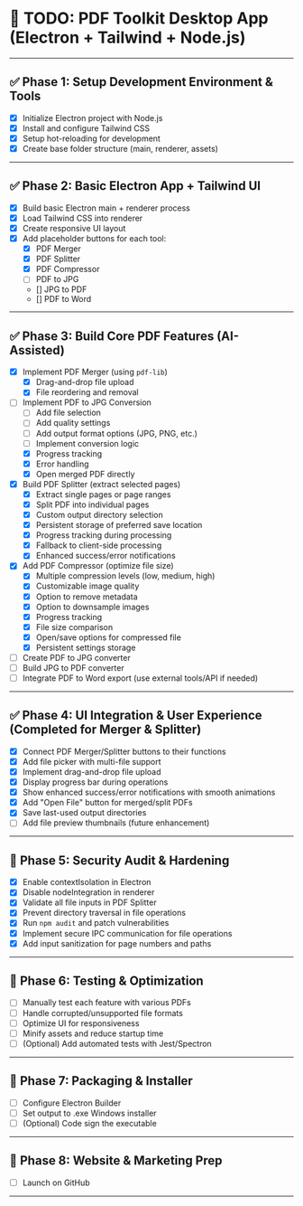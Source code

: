 # 📝 TODO: PDF Toolkit Desktop App (Electron + Tailwind + Node.js)

---

## ✅ Phase 1: Setup Development Environment & Tools
- [x] Initialize Electron project with Node.js
- [x] Install and configure Tailwind CSS
- [x] Setup hot-reloading for development
- [x] Create base folder structure (main, renderer, assets)

---

## ✅ Phase 2: Basic Electron App + Tailwind UI
- [x] Build basic Electron main + renderer process
- [x] Load Tailwind CSS into renderer
- [x] Create responsive UI layout
- [x] Add placeholder buttons for each tool:
  - [x] PDF Merger
  - [x] PDF Splitter
  - [x] PDF Compressor
  - [ ] PDF to JPG
  - [] JPG to PDF
  - [] PDF to Word

---

## ✅ Phase 3: Build Core PDF Features (AI-Assisted)
- [x] Implement PDF Merger (using `pdf-lib`)
  - [x] Drag-and-drop file upload
  - [x] File reordering and removal
- [ ] Implement PDF to JPG Conversion
  - [ ] Add file selection
  - [ ] Add quality settings
  - [ ] Add output format options (JPG, PNG, etc.)
  - [ ] Implement conversion logic
  - [x] Progress tracking
  - [x] Error handling
  - [x] Open merged PDF directly
- [x] Build PDF Splitter (extract selected pages)
  - [x] Extract single pages or page ranges
  - [x] Split PDF into individual pages
  - [x] Custom output directory selection
  - [x] Persistent storage of preferred save location
  - [x] Progress tracking during processing
  - [x] Fallback to client-side processing
  - [x] Enhanced success/error notifications
- [x] Add PDF Compressor (optimize file size)
  - [x] Multiple compression levels (low, medium, high)
  - [x] Customizable image quality
  - [x] Option to remove metadata
  - [x] Option to downsample images
  - [x] Progress tracking
  - [x] File size comparison
  - [x] Open/save options for compressed file
  - [x] Persistent settings storage
- [ ] Create PDF to JPG converter
- [ ] Build JPG to PDF converter
- [ ] Integrate PDF to Word export (use external tools/API if needed)

---

## ✅ Phase 4: UI Integration & User Experience (Completed for Merger & Splitter)
- [x] Connect PDF Merger/Splitter buttons to their functions
- [x] Add file picker with multi-file support
- [x] Implement drag-and-drop file upload
- [x] Display progress bar during operations
- [x] Show enhanced success/error notifications with smooth animations
- [x] Add "Open File" button for merged/split PDFs
- [x] Save last-used output directories
- [ ] Add file preview thumbnails (future enhancement)

---

## 🚧 Phase 5: Security Audit & Hardening
- [x] Enable contextIsolation in Electron
- [x] Disable nodeIntegration in renderer
- [x] Validate all file inputs in PDF Splitter
- [x] Prevent directory traversal in file operations
- [x] Run `npm audit` and patch vulnerabilities
- [x] Implement secure IPC communication for file operations
- [x] Add input sanitization for page numbers and paths

---

## 🚧 Phase 6: Testing & Optimization
- [ ] Manually test each feature with various PDFs
- [ ] Handle corrupted/unsupported file formats
- [ ] Optimize UI for responsiveness
- [ ] Minify assets and reduce startup time
- [ ] (Optional) Add automated tests with Jest/Spectron

---

## 🚧 Phase 7: Packaging & Installer
- [ ] Configure Electron Builder
- [ ] Set output to .exe Windows installer
- [ ] (Optional) Code sign the executable

---

## 🚧 Phase 8: Website & Marketing Prep
- [ ] Launch on GitHub


---

